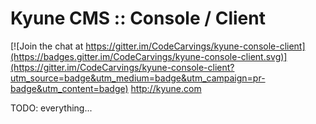 # Kyune CMS :: Console / Client

[![Join the chat at https://gitter.im/CodeCarvings/kyune-console-client](https://badges.gitter.im/CodeCarvings/kyune-console-client.svg)](https://gitter.im/CodeCarvings/kyune-console-client?utm_source=badge&utm_medium=badge&utm_campaign=pr-badge&utm_content=badge)
http://kyune.com

TODO: everything...